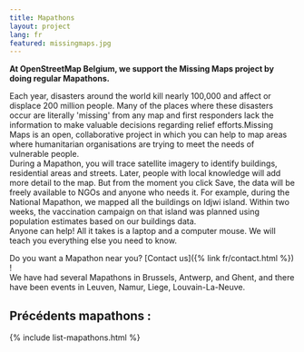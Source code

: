 ```yaml
---
title: Mapathons
layout: project
lang: fr
featured: missingmaps.jpg
---
```


**At OpenStreetMap Belgium, we support the Missing Maps project by doing regular Mapathons.**

Each year, disasters around the world kill nearly 100,000 and affect or displace 200 million people. Many of the places where these disasters occur are literally 'missing' from any map and first responders lack the information to make valuable decisions regarding relief efforts.Missing Maps is an open, collaborative project in which you can help to map areas where humanitarian organisations are trying to meet the needs of vulnerable people.  
During a Mapathon, you will trace satellite imagery to identify buildings, residential areas and streets. Later, people with local knowledge will add more detail to the map. But from the moment you click Save, the data will be freely available to NGOs and anyone who needs it. For example, during the National Mapathon, we mapped all the buildings on Idjwi island. Within two weeks, the vaccination campaign on that island was planned using population estimates based on our buildings data.  
Anyone can help! All it takes is a laptop and a computer mouse. We will teach you everything else you need to know.
  
Do you want a Mapathon near you? [Contact us]({% link fr/contact.html %}) !  
We have had several Mapathons in Brussels, Antwerp, and Ghent, and there have been events in Leuven, Namur, Liege, Louvain-La-Neuve.

## Précédents mapathons :

{% include list-mapathons.html %}
